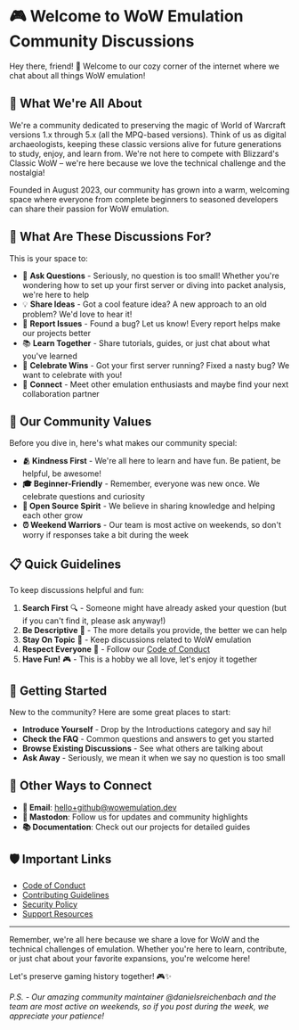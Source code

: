 # 🎮 Welcome to WoW Emulation Community Discussions

Hey there, friend! 👋 Welcome to our cozy corner of the internet where we chat
about all things WoW emulation!

## 🌟 What We're All About

We're a community dedicated to preserving the magic of World of Warcraft versions
1.x through 5.x (all the MPQ-based versions). Think of us as digital archaeologists,
keeping these classic versions alive for future generations to study, enjoy, and
learn from. We're not here to compete with Blizzard's Classic WoW – we're here
because we love the technical challenge and the nostalgia!

Founded in August 2023, our community has grown into a warm, welcoming space where
everyone from complete beginners to seasoned developers can share their passion
for WoW emulation.

## 💬 What Are These Discussions For?

This is your space to:

- 🤔 **Ask Questions** - Seriously, no question is too small! Whether you're wondering
  how to set up your first server or diving into packet analysis, we're here to help
- 💡 **Share Ideas** - Got a cool feature idea? A new approach to an old problem?
  We'd love to hear it!
- 🎯 **Report Issues** - Found a bug? Let us know! Every report helps make our
  projects better
- 📚 **Learn Together** - Share tutorials, guides, or just chat about what you've
  learned
- 🎉 **Celebrate Wins** - Got your first server running? Fixed a nasty bug? We want
  to celebrate with you!
- 🤝 **Connect** - Meet other emulation enthusiasts and maybe find your next
  collaboration partner

## 🌈 Our Community Values

Before you dive in, here's what makes our community special:

- **🫂 Kindness First** - We're all here to learn and have fun. Be patient, be helpful,
  be awesome!
- **🎓 Beginner-Friendly** - Remember, everyone was new once. We celebrate questions
  and curiosity
- **🔧 Open Source Spirit** - We believe in sharing knowledge and helping each
  other grow
- **⏰ Weekend Warriors** - Our team is most active on weekends, so don't worry
  if responses take a bit during the week

## 📋 Quick Guidelines

To keep discussions helpful and fun:

1. **Search First** 🔍 - Someone might have already asked your question (but if
  you can't find it, please ask anyway!)
2. **Be Descriptive** 📝 - The more details you provide, the better we can help
3. **Stay On Topic** 🎯 - Keep discussions related to WoW emulation
4. **Respect Everyone** 💖 - Follow our [Code of Conduct](https://github.com/wowemulation-dev/.github/blob/main/CODE_OF_CONDUCT.md)
5. **Have Fun!** 🎮 - This is a hobby we all love, let's enjoy it together

## 🚀 Getting Started

New to the community? Here are some great places to start:

- **Introduce Yourself** - Drop by the Introductions category and say hi!
- **Check the FAQ** - Common questions and answers to get you started
- **Browse Existing Discussions** - See what others are talking about
- **Ask Away** - Seriously, we mean it when we say no question is too small

## 🤝 Other Ways to Connect

- **📧 Email**: <hello+github@wowemulation.dev>
- **🦣 Mastodon**: Follow us for updates and community highlights
- **📚 Documentation**: Check out our projects for detailed guides

## 🛡️ Important Links

- [Code of Conduct](https://github.com/wowemulation-dev/.github/blob/main/CODE_OF_CONDUCT.md)
- [Contributing Guidelines](https://github.com/wowemulation-dev/.github/blob/main/CONTRIBUTING.md)
- [Security Policy](https://github.com/wowemulation-dev/.github/blob/main/SECURITY.md)
- [Support Resources](https://github.com/wowemulation-dev/.github/blob/main/SUPPORT.md)

---

Remember, we're all here because we share a love for WoW and the technical challenges
of emulation. Whether you're here to learn, contribute, or just chat about your
favorite expansions, you're welcome here!

Let's preserve gaming history together! 🎮✨

*P.S. - Our amazing community maintainer @danielsreichenbach and the team are most
active on weekends, so if you post during the week, we appreciate your patience!*
